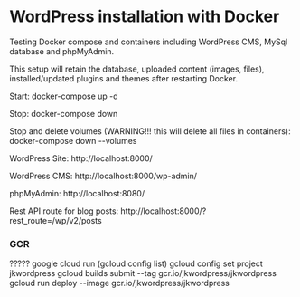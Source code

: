 # WordPress installation with Docker

Testing Docker compose and containers including WordPress CMS, MySql database and phpMyAdmin.

This setup will retain the database, uploaded content (images, files), installed/updated plugins and themes after restarting Docker.

Start:
docker-compose up -d

Stop:
docker-compose down

Stop and delete volumes (WARNING!!! this will delete all files in containers):
docker-compose down --volumes

WordPress Site:
http://localhost:8000/

WordPress CMS:
http://localhost:8000/wp-admin/

phpMyAdmin:
http://localhost:8080/

Rest API route for blog posts:
http://localhost:8000/?rest_route=/wp/v2/posts

### GCR
?????
google cloud run
(gcloud config list)
gcloud config set project jkwordpress
gcloud builds submit --tag gcr.io/jkwordpress/jkwordpress
gcloud run deploy --image gcr.io/jkwordpress/jkwordpress